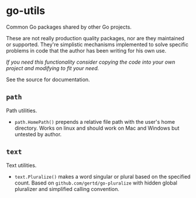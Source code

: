 # go-utils

Common Go packages shared by other Go projects.

These are not really production quality packages, nor are they maintained or supported.
They're simplistic mechanisms implemented to solve specific problems
in code that the author has been writing for his own use.

*If you need this functionality consider copying the code into your own project and modifying to fit your need.*

See the source for documentation.

## `path`

Path utilities.

* `path.HomePath()` prepends a relative file path with the user's home directory.
Works on linux and should work on Mac and Windows but untested by author.

## `text`

Text utilities.

* `text.Pluralize()` makes a word singular or plural based on the specified count.
Based on `github.com/gertd/go-pluralize` with hidden global pluralizer and
simplified calling convention.
